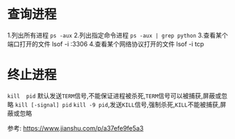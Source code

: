 # 查询进程
1.列出所有进程 `ps -aux`
2.列出指定命令进程 `ps -aux | grep python`
3.查看某个端口打开的文件 lsof -i :3306
4.查看某个网络协议打开的文件 lsof -i tcp


# 终止进程

`kill  pid` 默认发送`TERM`信号,不能保证进程被杀死,`TERM`信号可以被捕获,屏蔽或忽略
`kill [-signal] pid` `kill -9 pid`,发送`KILL`信号,强制杀死,`KILL`不能被捕获,屏蔽或忽略


参考:
https://www.jianshu.com/p/a37efe9fe5a3